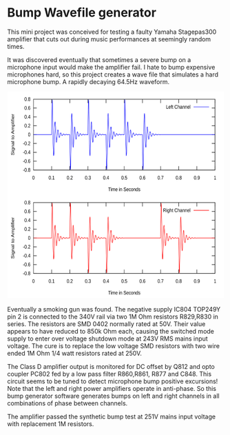# Bump Wavefile generator

This mini project was conceived for testing a faulty Yamaha Stagepas300 amplifier that cuts out during music performances at seemingly random times.

It was discovered eventually that sometimes a severe bump on a microphone input would make the amplifier fail. I hate to bump expensive microphones hard, so this project creates a wave file that simulates a hard microphone bump. A rapidly decaying 64.5Hz waveform.

<img src="bump.svg" style="height: 480px; width:600px;"/>

Eventually a smoking gun was found. The negative supply IC804 TOP249Y pin 2 is connected to the 340V rail via two 1M Ohm resistors R829,R830 in series. The resistors are SMD 0402 normally rated at 50V. Their value appears to have reduced to 850k Ohm each, causing the switched mode supply to enter over voltage shutdown mode at 243V RMS mains input voltage. The cure is to replace the low voltage SMD resistors with two wire ended 1M Ohm 1/4 watt resistors rated at 250V.

The Class D amplifier output is monitored for DC offset by Q812 and opto coupler PC802 fed by a low pass filter R860,R861, R877 and C848. This circuit seems to be tuned to detect microphone bump positive excursions! Note that the left and right power amplifiers operate in anti-phase. So this bump generator software generates bumps on left and right channels in all combinations of phase between channels.

The amplifier passed the synthetic bump test at 251V mains input voltage with replacement 1M resistors.
